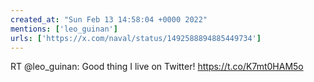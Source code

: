 ```yaml
---
created_at: "Sun Feb 13 14:58:04 +0000 2022"
mentions: ['leo_guinan']
urls: ['https://x.com/naval/status/1492588894885449734']
---
```


RT @leo_guinan: Good thing I live on Twitter! https://t.co/K7mt0HAM5o
